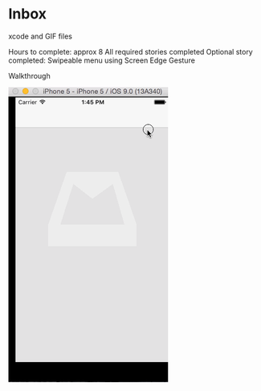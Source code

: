 # Inbox
xcode and GIF files

Hours to complete: approx 8
All required stories completed
Optional story completed: Swipeable menu using Screen Edge Gesture

Walkthrough

![Video Walkthrough](https://github.com/nazninrao/Inbox/blob/master/Inbox.gif?raw=true)
